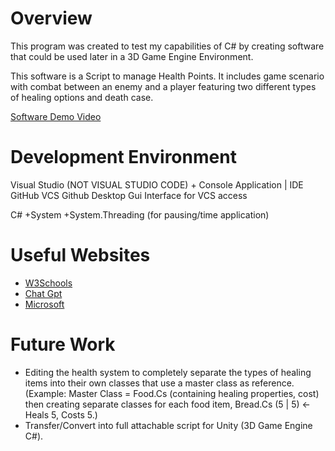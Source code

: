 ﻿# Overview

This program was created to test my capabilities of C# by creating software that could be used later in a 3D Game Engine Environment.

This software is a Script to manage Health Points. It includes game scenario with combat between an enemy and a player featuring two different types of healing options and death case.

[Software Demo Video](https://youtu.be/QdKFjhHyVS0)

# Development Environment

Visual Studio (NOT VISUAL STUDIO CODE) + Console Application | IDE
GitHub VCS
Github Desktop Gui Interface for VCS access

C#
+System
+System.Threading (for pausing/time application)
# Useful Websites

- [W3Schools](https://www.w3schools.com/cs/index.php)
- [Chat Gpt](http://ChatGpt.Com)
- [Microsoft](https://learn.microsoft.com/en-us/dotnet/csharp/language-reference/operators/)

# Future Work

- Editing the health system to completely separate the types of healing items into their own classes that use a master class as reference. 
(Example: Master Class = Food.Cs (containing healing properties, cost) then creating separate classes for each food item, Bread.Cs (5 | 5) <- Heals 5, Costs 5.)
- Transfer/Convert into full attachable script for Unity (3D Game Engine C#).